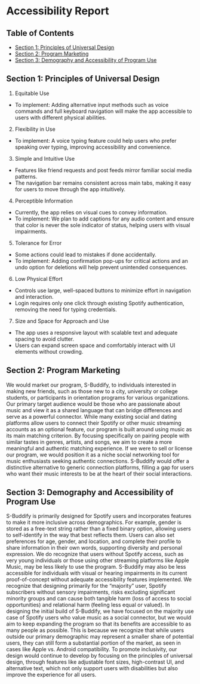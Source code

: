 # **Accessibility Report**

## **Table of Contents**

- [Section 1: Principles of Universal Design](#section-1-principles-of-universal-design)
- [Section 2: Program Marketing](#section-2-program-marketing)
- [Section 3: Demography and Accessibility of Program Use](#section-3-demography-and-accessibility-of-program-use)

## **Section 1: Principles of Universal Design**
1. Equitable Use
- To implement: Adding alternative input methods such as voice commands and full keyboard navigation will make the app accessible to users with different physical abilities.

2. Flexibility in Use
- To implement: A voice typing feature could help users who prefer speaking over typing, improving accessibility and convenience.

3. Simple and Intuitive Use
- Features like friend requests and post feeds mirror familiar social media patterns.
- The navigation bar remains consistent across main tabs, making it easy for users to move through the app intuitively.

4. Perceptible Information
- Currently, the app relies on visual cues to convey information.
- To implement: We plan to add captions for any audio content and ensure that color is never the sole indicator of status, helping users with visual impairments.

5. Tolerance for Error
- Some actions could lead to mistakes if done accidentally.
- To implement: Adding confirmation pop-ups for critical actions and an undo option for deletions will help prevent unintended consequences.

6. Low Physical Effort
- Controls use large, well-spaced buttons to minimize effort in navigation and interaction.
- Login requires only one click through existing Spotify authentication, removing the need for typing credentials.

7. Size and Space for Approach and Use
- The app uses a responsive layout with scalable text and adequate spacing to avoid clutter.
- Users can expand screen space and comfortably interact with UI elements without crowding.


## **Section 2: Program Marketing**
We would market our program, S-Buddify, to individuals interested in making new friends, such as those new to a city, university or college students, or participants in orientation programs for various organizations. Our primary target audience would be those who are passionate about music and view it as a shared language that can bridge differences and serve as a powerful connector. While many existing social and dating platforms allow users to connect their Spotify or other music streaming accounts as an optional feature, our program is built around using music as its main matching criterion. By focusing specifically on pairing people with similar tastes in genres, artists, and songs, we aim to create a more meaningful and authentic matching experience. If we were to sell or license our program, we would position it as a niche social networking tool for music enthusiasts seeking authentic connections. S-Buddify would offer a distinctive alternative to generic connection platforms, filling a gap for users who want their music interests to be at the heart of their social interactions.

## **Section 3: Demography and Accessibility of Program Use**
S-Buddify is primarily designed for Spotify users and incorporates features to make it more inclusive across demographics. For example, gender is stored as a free-text string rather than a fixed binary option, allowing users to self-identify in the way that best reflects them. Users can also set preferences for age, gender, and location, and complete their profile to share information in their own words, supporting diversity and personal expression. We do recognize that users without Spotify access, such as very young individuals or those using other streaming platforms like Apple Music, may be less likely to use the program. S-Buddify may also be less accessible for individuals with visual or hearing impairments in its current proof-of-concept without adequate accessibility features implemented. We recognize that designing primarily for the “majority” user, Spotify subscribers without sensory impairments, risks excluding significant minority groups and can cause both tangible harm (loss of access to social opportunities) and relational harm (feeling less equal or valued). In designing the initial build of S-Buddify, we have focused on the majority use case of Spotify users who value music as a social connector, but we would aim to keep expanding the program so that its benefits are accessible to as many people as possible. This is because we recognize that while users outside our primary demographic may represent a smaller share of potential users, they can still form a substantial portion of the market, as seen in cases like Apple vs. Android compatibility. To promote inclusivity, our design would continue to develop by focusing on the principles of universal design, through features like adjustable font sizes, high-contrast UI, and alternative text, which not only support users with disabilities but also improve the experience for all users.
